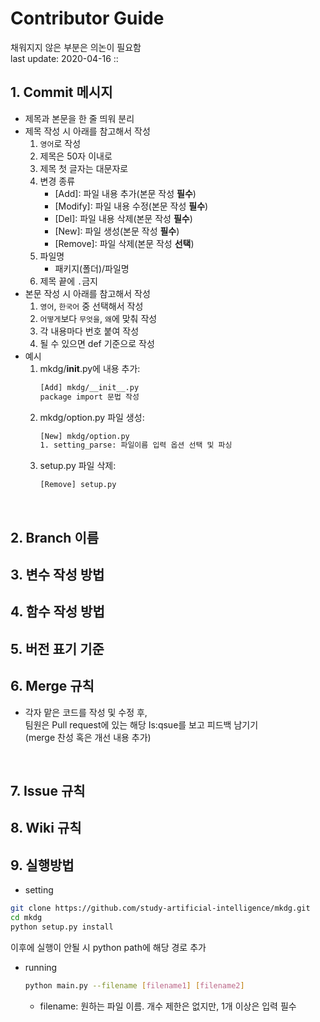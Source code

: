 # Contributor Guide
채워지지 않은 부분은 의논이 필요함<br>
last update: 2020-04-16 ::
<br>

## 1. Commit 메시지
* 제목과 본문을 한 줄 띄워 분리
* 제목 작성 시 아래를 참고해서 작성
    1. ```영어```로 작성
    2. 제목은 50자 이내로
    3. 제목 첫 글자는 대문자로
    4. 변경 종류
       * [Add]: 파일 내용 추가(본문 작성 **필수**)
       * [Modify]: 파일 내용 수정(본문 작성 **필수**)
       * [Del]: 파일 내용 삭제(본문 작성 **필수**)
       * [New]: 파일 생성(본문 작성 **필수**)
       * [Remove]: 파일 삭제(본문 작성 **선택**)
    5. 파일명
       * 패키지(폴더)/파일명
    6. 제목 끝에 ```.```금지
* 본문 작성 시 아래를 참고해서 작성
  1. ```영어```, ```한국어``` 중 선택해서 작성
  2. ```어떻게```보다 ```무엇을```, ```왜```에 맞춰 작성
  3. 각 내용마다 번호 붙여 작성
  4. 될 수 있으면 def 기준으로 작성
* 예시
  1. mkdg/__init__.py에 내용 추가: 
     ```bash
     [Add] mkdg/__init__.py
     package import 문법 작성
     ```
  2. mkdg/option.py 파일 생성:
     ```bash
     [New] mkdg/option.py
     1. setting_parse: 파일이름 입력 옵션 선택 및 파싱
     ```
  3. setup.py 파일 삭제:
     ```bash
     [Remove] setup.py
     ```
<br>

## 2. Branch 이름
## 3. 변수 작성 방법
## 4. 함수 작성 방법
## 5. 버전 표기 기준
## 6. Merge 규칙
* 각자 맡은 코드를 작성 및 수정 후,<br>
팀원은 Pull request에 있는 해당 Is:qsue를 보고 피드백 남기기<br>
(merge 찬성 혹은 개선 내용 추가)
<br>

## 7. Issue 규칙
## 8. Wiki 규칙
## 9. 실행방법
* setting
```bash
git clone https://github.com/study-artificial-intelligence/mkdg.git
cd mkdg
python setup.py install
```
이후에 실행이 안될 시 python path에 해당 경로 추가
* running
  ```bash
  python main.py --filename [filename1] [filename2]
  ```
  * filename: 원하는 파일 이름. 개수 제한은 없지만, 1개 이상은 입력 필수